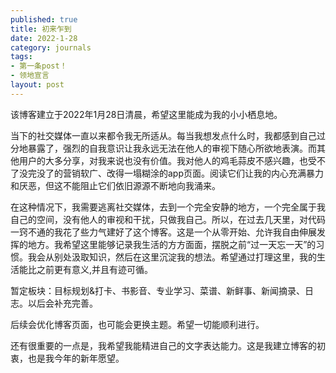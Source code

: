 ```yaml
---
published: true
title: 初来乍到
date: 2022-1-28
category: journals
tags:
- 第一条post！
- 领地宣言
layout: post
---
```



该博客建立于2022年1月28日清晨，希望这里能成为我的小小栖息地。

当下的社交媒体一直以来都令我无所适从。每当我想发点什么时，我都感到自己过分地暴露了，强烈的自我意识让我永远无法在他人的审视下随心所欲地表演。而其他用户的大多分享，对我来说也没有价值。我对他人的鸡毛蒜皮不感兴趣，也受不了没完没了的营销软广、改得一塌糊涂的app页面。阅读它们让我的内心充满暴力和厌恶，但这不能阻止它们依旧源源不断地向我涌来。

在这种情况下，我需要逃离社交媒体，去到一个完全安静的地方，一个完全属于我自己的空间，没有他人的审视和干扰，只做我自己。所以，在过去几天里，对代码一窍不通的我花了些力气建好了这个博客。这是一个从零开始、允许我自由伸展发挥的地方。我希望这里能够记录我生活的方方面面，摆脱之前“过一天忘一天”的习惯。我会从别处汲取知识，然后在这里沉淀我的想法。希望通过打理这里，我的生活能比之前更有意义,并且有迹可循。

暂定板块：目标规划&打卡、书影音、专业学习、菜谱、新鲜事、新闻摘录、日志。以后会补充完善。

后续会优化博客页面，也可能会更换主题。希望一切能顺利进行。

还有很重要的一点是，我希望我能精进自己的文字表达能力。这是我建立博客的初衷，也是我今年的新年愿望。
